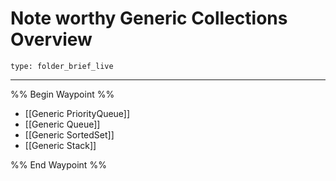 # Note worthy Generic Collections Overview
 
```ccard
type: folder_brief_live
```
 
---

%% Begin Waypoint %%
- [[Generic PriorityQueue]]
- [[Generic Queue]]
- [[Generic SortedSet]]
- [[Generic Stack]]

%% End Waypoint %%